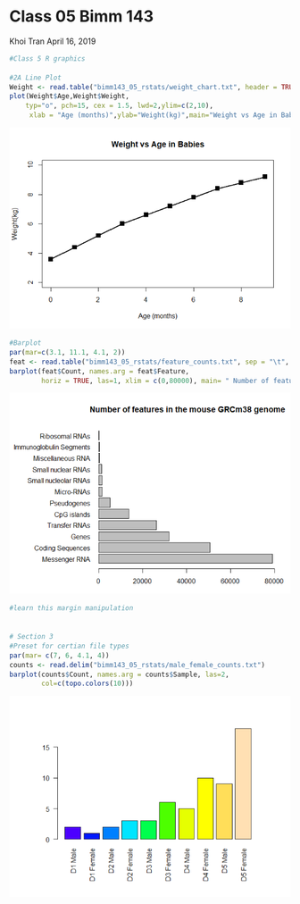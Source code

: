 Class 05 Bimm 143
================
Khoi Tran
April 16, 2019

``` r
#Class 5 R graphics

#2A Line Plot
Weight <- read.table("bimm143_05_rstats/weight_chart.txt", header = TRUE)
plot(Weight$Age,Weight$Weight, 
    typ="o", pch=15, cex = 1.5, lwd=2,ylim=c(2,10), 
     xlab = "Age (months)",ylab="Weight(kg)",main="Weight vs Age in Babies")
```

![](Class05_files/figure-markdown_github/unnamed-chunk-1-1.png)

``` r
#Barplot
par(mar=c(3.1, 11.1, 4.1, 2))
feat <- read.table("bimm143_05_rstats/feature_counts.txt", sep = "\t", header = TRUE)
barplot(feat$Count, names.arg = feat$Feature,
        horiz = TRUE, las=1, xlim = c(0,80000), main= " Number of features in the mouse GRCm38 genome")
```

![](Class05_files/figure-markdown_github/unnamed-chunk-1-2.png)

``` r
#learn this margin manipulation


# Section 3
#Preset for certian file types
par(mar= c(7, 6, 4.1, 4))
counts <- read.delim("bimm143_05_rstats/male_female_counts.txt")
barplot(counts$Count, names.arg = counts$Sample, las=2,
        col=c(topo.colors(10)))
```

![](Class05_files/figure-markdown_github/unnamed-chunk-1-3.png)
